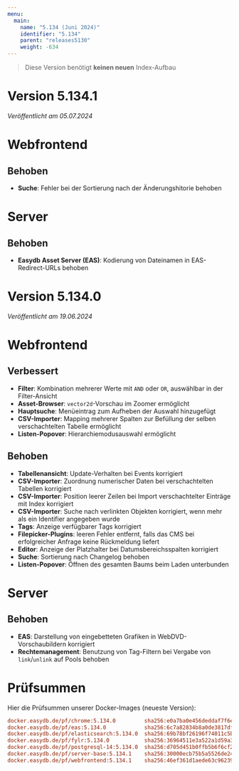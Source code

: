 ```yaml
---
menu:
  main:
    name: "5.134 (Juni 2024)"
    identifier: "5.134"
    parent: "releases5130"
    weight: -634
---
```


> Diese Version benötigt **keinen neuen** Index-Aufbau

# Version 5.134.1

*Veröffentlicht am 05.07.2024*

# Webfrontend

## Behoben

* **Suche**: Fehler bei der Sortierung nach der Änderungshitorie behoben

# Server

## Behoben

* **Easydb Asset Server (EAS)**: Kodierung von Dateinamen in EAS-Redirect-URLs behoben


# Version 5.134.0

*Veröffentlicht am 19.06.2024*


# Webfrontend

## Verbessert

* **Filter**: Kombination mehrerer Werte mit `AND` oder `OR`, auswählbar in der Filter-Ansicht
* **Asset-Browser**: `vector2d`-Vorschau im Zoomer ermöglicht
* **Hauptsuche**: Menüeintrag zum Aufheben der Auswahl hinzugefügt
* **CSV-Importer**: Mapping mehrerer Spalten zur Befüllung der selben verschachtelten Tabelle ermöglicht
* **Listen-Popover**: Hierarchiemodusauswahl ermöglicht

## Behoben

* **Tabellenansicht**: Update-Verhalten bei Events korrigiert
* **CSV-Importer**: Zuordnung numerischer Daten bei verschachtelten Tabellen korrigiert
* **CSV-Importer**: Position leerer Zeilen bei Import verschachtelter Einträge mit Index korrigiert
* **CSV-Importer**: Suche nach verlinkten Objekten korrigiert, wenn mehr als ein Identifier angegeben wurde
* **Tags**: Anzeige verfügbarer Tags korrigiert
* **Filepicker-Plugins**: leeren Fehler entfernt, falls das CMS bei erfolgreicher Anfrage keine Rückmeldung liefert
* **Editor**: Anzeige der Platzhalter bei Datumsbereichsspalten korrigiert
* **Suche**: Sortierung nach Changelog behoben
* **Listen-Popover**: Öffnen des gesamten Baums beim Laden unterbunden

# Server

## Behoben

* **EAS**: Darstellung von eingebetteten Grafiken in WebDVD-Vorschaubildern korrigiert
* **Rechtemanagement**: Benutzung von Tag-Filtern bei Vergabe von `link`/`unlink` auf Pools behoben

# Prüfsummen

Hier die Prüfsummen unserer Docker-Images (neueste Version):

```ini
docker.easydb.de/pf/chrome:5.134.0         sha256:e0a7ba0e456deddaf7f6e3d2f45d541729372584b5cad3ff52bf0ccf849e7767
docker.easydb.de/pf/eas:5.134.0            sha256:6c7a82834b8a0de3817df864d20346a9e47e4a9a52a0d6ea4c3fc0690d944bc7
docker.easydb.de/pf/elasticsearch:5.134.0  sha256:69b78bf26196f74011c5b5cd4a3415a1f8a5e33b758829fa60570a27a3581831
docker.easydb.de/pf/fylr:5.134.0           sha256:36964511e3a522a1d59a375d52f073dffbef1333687077065dd063a7d6f16fc6
docker.easydb.de/pf/postgresql-14:5.134.0  sha256:d705d451b0ffb5b6f6cf2f3bc11ae862df1f6c82c098c8aba684d9211e7f969d
docker.easydb.de/pf/server-base:5.134.1    sha256:30000ecb75b5a5526de24e079212f1a7a65044693a4030b26b8d7027d8abb904
docker.easydb.de/pf/webfrontend:5.134.1    sha256:46ef361d1aede63c96239127733d88b8173d6790009f37297fe98ea4fd60d999
```
